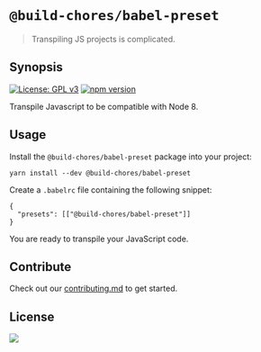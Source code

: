 # `@build-chores/babel-preset`

> Transpiling JS projects is complicated.

## Synopsis

[![License: GPL v3](https://img.shields.io/badge/License-GPL%20v3-blue.svg)](https://www.gnu.org/licenses/gpl-3.0) [![npm version](https://img.shields.io/npm/v/@build-chores/babel-preset.svg?style=flat)](https://www.npmjs.com/package/@build-chores/babel-preset)

Transpile Javascript to be compatible with Node 8.

## Usage

Install the `@build-chores/babel-preset` package into your project:

```
yarn install --dev @build-chores/babel-preset
```

Create a `.babelrc` file containing the following snippet:

```
{
  "presets": [["@build-chores/babel-preset"]]
}
```

You are ready to transpile your JavaScript code.

## Contribute

Check out our [contributing.md](../../CONTRIBUTING.md) to get started.

## License

[<img src="https://www.gnu.org/graphics/gplv3-88x31.png" align="left" />](license)
